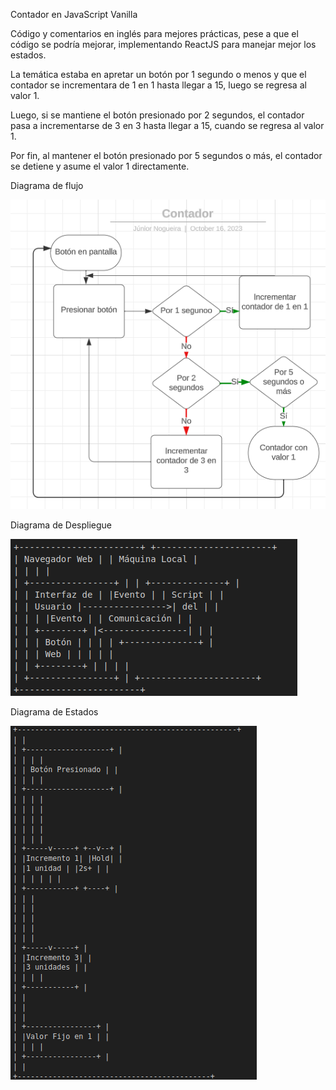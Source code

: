 Contador en JavaScript Vanilla

Código y comentarios en inglés para mejores prácticas, pese a que el código se podría mejorar, implementando ReactJS para manejar mejor los estados.

La temática estaba en apretar un botón por 1 segundo o menos y que el contador se incrementara de 1 en 1 hasta llegar a 15, luego se regresa al valor 1.

Luego, si se mantiene el botón presionado por 2 segundos, el contador pasa a incrementarse de 3 en 3 hasta llegar a 15, cuando se regresa al valor 1.

Por fin, al mantener el botón presionado por 5 segundos o más, el contador se detiene y asume el valor 1 directamente.

Diagrama de flujo

<img src="./contador.png">

Diagrama de Despliegue

<img src="./despliegue.png">

Diagrama de Estados

<img src="./estados.png">
